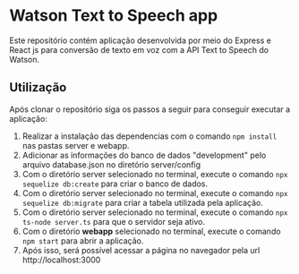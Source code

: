 # Watson Text to Speech app

Este repositório contém aplicação desenvolvida por meio do Express e React js para conversão de texto em voz com a API Text to Speech do Watson. 

Utilização
-------------

Após clonar o repositório siga os passos a seguir para conseguir executar a aplicação:

1. Realizar a instalação das dependencias com o comando `npm install` nas pastas server e webapp.
2. Adicionar as informações do banco de dados "development" pelo arquivo database.json no diretório server/config
3. Com o diretório server selecionado no terminal, execute o comando `npx sequelize db:create` para criar o banco de dados.
4. Com o diretório server selecionado no terminal, execute o comando `npx sequelize db:migrate` para criar a tabela utilizada pela aplicação.
5. Com o diretório server selecionado no terminal, execute o comando `npx ts-node server.ts`  para que o servidor seja ativo.
6. Com o diretório **webapp** selecionado no terminal, execute o comando `npm start` para abrir a aplicação.
7. Após isso, será possível acessar a página no navegador pela url http://localhost:3000
